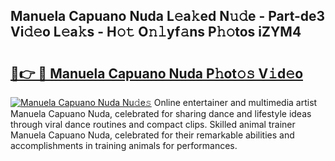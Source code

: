 ## Manuela Capuano Nuda L𝚎a𝚔ed N𝚞𝚍e - Part-de3 Vi𝚍𝚎o L𝚎a𝚔s - H𝚘𝚝 O𝚗𝚕yf𝚊ns P𝚑𝚘tos iZYM4

# <h2><a href="http://kf1h5go.oniu.top/?m=Manuela+Capuano+Nuda">🔗👉 🔴 Manuela Capuano Nuda P𝚑ot𝚘𝚜 V𝚒d𝚎o</a></h2>

[![Manuela Capuano Nuda Nu𝚍e𝚜](https://i.imgur.com/0qMVB7G.gif)](http://kf1h5go.oniu.top/?m=Manuela+Capuano+Nuda)
Online entertainer and multimedia artist Manuela Capuano Nuda, celebrated for sharing dance and lifestyle ideas through viral dance routines and compact clips. Skilled animal trainer Manuela Capuano Nuda, celebrated for their remarkable abilities and accomplishments in training animals for performances.  
